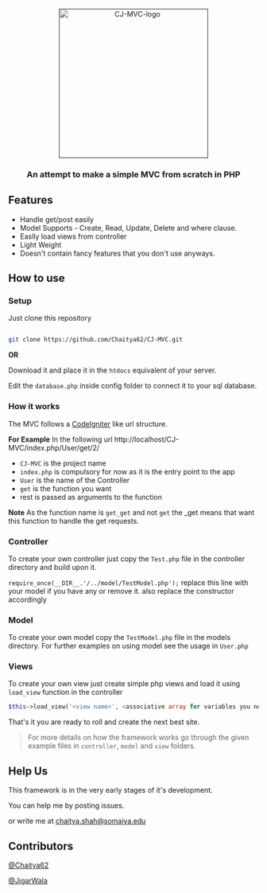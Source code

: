 <p align="center">
  <a href="" rel="noopener">
 <img width=300px src="https://i.imgur.com/rZF69Zr.png" alt="CJ-MVC-logo"></a>
</p>

<h3 align="center">An attempt to make a simple MVC from scratch in PHP</h3>


## Features 

- Handle get/post easily
- Model Supports - Create, Read, Update, Delete and where clause.
- Easlly load views from controller
- Light Weight
- Doesn't contain fancy features that you don't use anyways.


## How to use

### Setup
Just clone this repository
```sh

git clone https://github.com/Chaitya62/CJ-MVC.git

```
**OR**

Download it and place it in the `htdocs` equivalent of your server.

Edit the `database.php` inside config folder to connect it to your sql database.



### How it works
The MVC follows a [CodeIgniter](https://codeigniter.com/) like url structure.

**For Example**
In the following url
http://localhost/CJ-MVC/index.php/User/get/2/

- `CJ-MVC` is the project name
- `index.php` is compulsory for now as it is the entry point to the app
- `User` is the name of the Controller 
- `get` is the function you want
- rest is passed as arguments to the function

**Note**
As the function name is `get_get` and not `get` the \_get means that want this function to handle the get requests.

### Controller

To create your own controller just copy the `Test.php` file in the controller directory and build upon it.

`require_once(__DIR__.'/../model/TestModel.php');` replace this line with your model if you have any or remove it.
also replace the constructor accordingly

### Model

To create your own model copy the `TestModel.php` file in the models directory.
For further examples on using model see the usage in `User.php`

### Views

To create your own view just create simple php views and load it using `load_view` function in the controller

```php
$this->load_view('<view name>', <associative array for variables you need in the view>)

```

That's it you are ready to roll and create the next best site.


> For more details on how the framework works go through the given example files in `controller`, `model` and `view` folders. 


## Help Us

This framework is in the very early stages of it's development.

You can help me by posting issues.

or write me at [chaitya.shah@somaiya.edu](mailto://chaitya.shah@somaiya.edu)


## Contributors 

[@Chaitya62](https://github.com/Chaitya62)

[@JigarWala](https://github.com/jigarWala)





